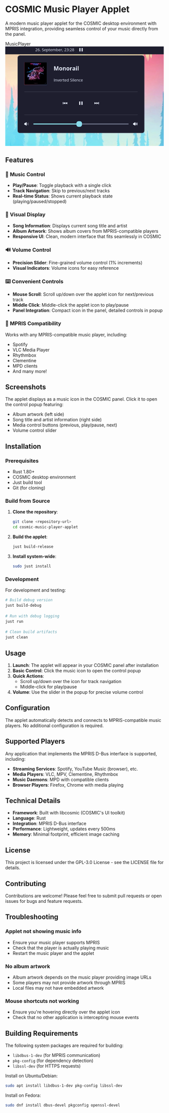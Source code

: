 # COSMIC Music Player Applet

A modern music player applet for the COSMIC desktop environment with MPRIS integration, providing seamless control of your music directly from the panel.

MusicPlayer <img src="MusicPlayer.png" alt="MusicPlayer">

## Features

### 🎵 **Music Control**
- **Play/Pause**: Toggle playback with a single click
- **Track Navigation**: Skip to previous/next tracks
- **Real-time Status**: Shows current playback state (playing/paused/stopped)

### 🎨 **Visual Display**
- **Song Information**: Displays current song title and artist
- **Album Artwork**: Shows album covers from MPRIS-compatible players
- **Responsive UI**: Clean, modern interface that fits seamlessly in COSMIC

### 🔊 **Volume Control**
- **Precision Slider**: Fine-grained volume control (1% increments)
- **Visual Indicators**: Volume icons for easy reference

### ⌨️ **Convenient Controls**
- **Mouse Scroll**: Scroll up/down over the applet icon for next/previous track
- **Middle Click**: Middle-click the applet icon to play/pause
- **Panel Integration**: Compact icon in the panel, detailed controls in popup

### 🔌 **MPRIS Compatibility**
Works with any MPRIS-compatible music player, including:
- Spotify
- VLC Media Player
- Rhythmbox
- Clementine
- MPD clients
- And many more!

## Screenshots

The applet displays as a music icon in the COSMIC panel. Click it to open the control popup featuring:
- Album artwork (left side)
- Song title and artist information (right side)
- Media control buttons (previous, play/pause, next)
- Volume control slider

## Installation

### Prerequisites

- Rust 1.80+
- COSMIC desktop environment
- Just build tool
- Git (for cloning)

### Build from Source

1. **Clone the repository**:
   ```bash
   git clone <repository-url>
   cd cosmic-music-player-applet
   ```

2. **Build the applet**:
   ```bash
   just build-release
   ```

3. **Install system-wide**:
   ```bash
   sudo just install
   ```

### Development

For development and testing:

```bash
# Build debug version
just build-debug

# Run with debug logging
just run

# Clean build artifacts
just clean
```

## Usage

1. **Launch**: The applet will appear in your COSMIC panel after installation
2. **Basic Control**: Click the music icon to open the control popup
3. **Quick Actions**:
   - Scroll up/down over the icon for track navigation
   - Middle-click for play/pause
4. **Volume**: Use the slider in the popup for precise volume control

## Configuration

The applet automatically detects and connects to MPRIS-compatible music players. No additional configuration is required.

## Supported Players

Any application that implements the MPRIS D-Bus interface is supported, including:

- **Streaming Services**: Spotify, YouTube Music (browser), etc.
- **Media Players**: VLC, MPV, Clementine, Rhythmbox
- **Music Daemons**: MPD with compatible clients
- **Browser Players**: Firefox, Chrome with media playing

## Technical Details

- **Framework**: Built with libcosmic (COSMIC's UI toolkit)
- **Language**: Rust
- **Integration**: MPRIS D-Bus interface
- **Performance**: Lightweight, updates every 500ms
- **Memory**: Minimal footprint, efficient image caching

## License

This project is licensed under the GPL-3.0 License - see the LICENSE file for details.

## Contributing

Contributions are welcome! Please feel free to submit pull requests or open issues for bugs and feature requests.

## Troubleshooting

### Applet not showing music info
- Ensure your music player supports MPRIS
- Check that the player is actually playing music
- Restart the music player and the applet

### No album artwork
- Album artwork depends on the music player providing image URLs
- Some players may not provide artwork through MPRIS
- Local files may not have embedded artwork

### Mouse shortcuts not working
- Ensure you're hovering directly over the applet icon
- Check that no other application is intercepting mouse events

## Building Requirements

The following system packages are required for building:

- `libdbus-1-dev` (for MPRIS communication)
- `pkg-config` (for dependency detection)
- `libssl-dev` (for HTTPS requests)

Install on Ubuntu/Debian:
```bash
sudo apt install libdbus-1-dev pkg-config libssl-dev
```

Install on Fedora:
```bash
sudo dnf install dbus-devel pkgconfig openssl-devel
```